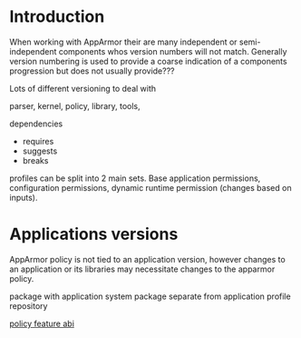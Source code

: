 # Introduction

When working with AppArmor their are many independent or semi-independent components whos version numbers will not match. Generally version numbering is used to provide a coarse indication of a components progression but does not usually provide???

Lots of different versioning to deal with

parser, kernel, policy, library, tools,

dependencies
- requires
- suggests
- breaks


profiles can be split into 2 main sets. Base application permissions, configuration permissions, dynamic runtime permission (changes based on inputs).

# Applications versions

AppArmor policy is not tied to an application version, however changes to an application or its libraries may necessitate changes to the apparmor policy.

package with application
system package separate from application
profile repository


[policy feature abi](AppArmorpolicyfeaturesabi)
